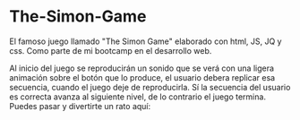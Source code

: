 # The-Simon-Game
El famoso juego llamado "The Simon Game" elaborado con html, JS, JQ y css. Como parte de mi bootcamp en el desarrollo web.

Al inicio del juego se reproducirán un sonido que se verá con una ligera animación sobre el botón que lo produce, el usuario debera replicar esa secuencia, cuando el juego deje
de reproducirla. Sí la secuencia del usuario es correcta avanza al siguiente nivel, de lo contrario el juego termina. Puedes pasar y divertirte un rato aquí: 

